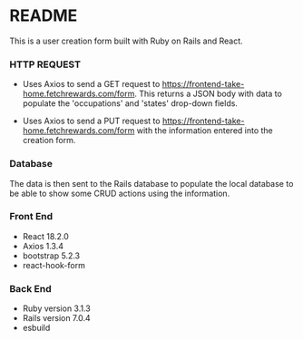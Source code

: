 # README
This is a user creation form built with Ruby on Rails and React.  

### HTTP REQUEST
* Uses Axios to send a GET request to https://frontend-take-home.fetchrewards.com/form. This returns a JSON body with data to populate the 'occupations' and 'states' drop-down fields. 

* Uses Axios to send a PUT request to https://frontend-take-home.fetchrewards.com/form with the information entered into the creation form. 

### Database
The data is then sent to the Rails database to populate the local database to be able to show some CRUD actions using the information. 


### Front End 
* React 18.2.0
* Axios 1.3.4
* bootstrap 5.2.3
* react-hook-form


### Back End
* Ruby version 3.1.3
* Rails version 7.0.4
* esbuild

